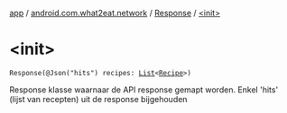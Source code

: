 [app](../../index.md) / [android.com.what2eat.network](../index.md) / [Response](index.md) / [&lt;init&gt;](./-init-.md)

# &lt;init&gt;

`Response(@Json("hits") recipes: `[`List`](https://kotlinlang.org/api/latest/jvm/stdlib/kotlin.collections/-list/index.html)`<`[`Recipe`](../-recipe/index.md)`>)`

Response klasse waarnaar de API response gemapt worden.
Enkel 'hits' (lijst van recepten) uit de response bijgehouden

